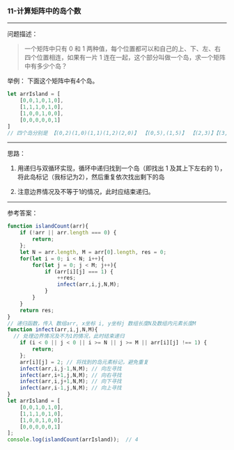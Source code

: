 ### 11-计算矩阵中的岛个数

---

问题描述：
 
> 一个矩阵中只有 0 和 1 两种值，每个位置都可以和自己的上、下、左、右 四个位置相连，如果有一片 1 连在一起，这个部分叫做一个岛，求一个矩阵中有多少个岛？

举例：  下面这个矩阵中有4个岛。

```js
let arrIsland = [
	[0,0,1,0,1,0],
	[1,1,1,0,1,0],
	[1,0,0,1,0,0],
	[0,0,0,0,0,1]
]
// 四个岛分别是 【(0,2)(1,0)(1,1)(1,2)(2,0)】 【(0,5),(1,5)】 【(2,3)】【(3,5)】
```

---

思路：

1. 用递归与双循环实现，循环中递归找到一个岛（即找出 1 及其上下左右的 1），将此岛标记（我标记为2），然后重复依次找出剩下的岛

2. 注意边界情况及不等于1的情况，此时应结束递归。

---

参考答案： 

```js
function islandCount(arr){
	if (!arr || arr.length === 0) {
		return;
	};
	let N = arr.length, M = arr[0].length, res = 0;
	for(let i = 0; i < N; i++){
		for(let j = 0; j < M; j++){
			if (arr[i][j] === 1) {
				++res;
				infect(arr,i,j,N,M);
			}
		}
	}
	return res;
}
// 递归函数，传入 数组arr, x坐标 i, y坐标j 数组长度N及数组内元素长度M
function infect(arr,i,j,N,M){
  // 处理边界情况及不为1的情况，此时结束递归
	if (i < 0 || j < 0 || i >= N || j >= M || arr[i][j] !== 1) {
		return;
	};
	arr[i][j] = 2; // 将找到的岛元素标记，避免重复
	infect(arr,i,j-1,N,M); // 向左寻找
	infect(arr,i+1,j,N,M); // 向右寻找
	infect(arr,i,j+1,N,M); // 向下寻找
	infect(arr,i-1,j,N,M); // 向上寻找
}
let arrIsland = [
	[0,0,1,0,1,0],
	[1,1,1,0,1,0],
	[1,0,0,1,0,0],
	[0,0,0,0,0,1]
];
console.log(islandCount(arrIsland));  // 4
```
